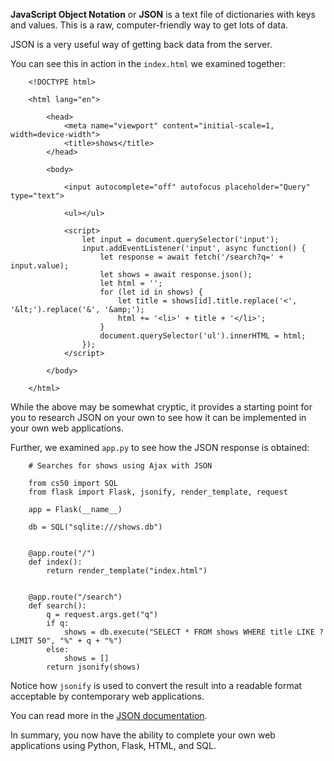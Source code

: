 __JavaScript Object Notation__ or __JSON__ is a text file of dictionaries with keys and values. This is a raw, computer-friendly way to get lots of data.

JSON is a very useful way of getting back data from the server.

You can see this in action in the `index.html` we examined together:
```
    <!DOCTYPE html>
    
    <html lang="en">
    
        <head>
            <meta name="viewport" content="initial-scale=1, width=device-width">
            <title>shows</title>
        </head>
    
        <body>
    
            <input autocomplete="off" autofocus placeholder="Query" type="text">
    
            <ul></ul>
    
            <script>
                let input = document.querySelector('input');
                input.addEventListener('input', async function() {
                    let response = await fetch('/search?q=' + input.value);
                    let shows = await response.json();
                    let html = '';
                    for (let id in shows) {
                        let title = shows[id].title.replace('<', '&lt;').replace('&', '&amp;');
                        html += '<li>' + title + '</li>';
                    }
                    document.querySelector('ul').innerHTML = html;
                });
            </script>
    
        </body>
    
    </html>
```

While the above may be somewhat cryptic, it provides a starting point for you to research JSON on your own to see how it can be implemented in your own web applications.

Further, we examined `app.py` to see how the JSON response is obtained:
```
    # Searches for shows using Ajax with JSON
    
    from cs50 import SQL
    from flask import Flask, jsonify, render_template, request
    
    app = Flask(__name__)
    
    db = SQL("sqlite:///shows.db")
    
    
    @app.route("/")
    def index():
        return render_template("index.html")
    
    
    @app.route("/search")
    def search():
        q = request.args.get("q")
        if q:
            shows = db.execute("SELECT * FROM shows WHERE title LIKE ? LIMIT 50", "%" + q + "%")
        else:
            shows = []
        return jsonify(shows)
```

Notice how `jsonify` is used to convert the result into a readable format acceptable by contemporary web applications.

You can read more in the [JSON documentation](https://www.json.org/json-en.html).

In summary, you now have the ability to complete your own web applications using Python, Flask, HTML, and SQL.